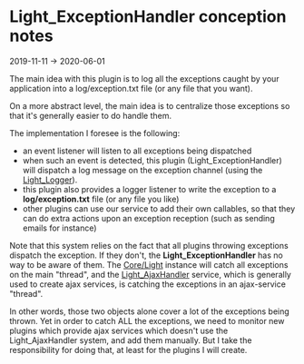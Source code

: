Light_ExceptionHandler conception notes
=======================
2019-11-11 -> 2020-06-01

The main idea with this plugin is to log all the exceptions caught by your application into a log/exception.txt file (or
any file that you want).

On a more abstract level, the main idea is to centralize those exceptions so that it's generally easier to do handle
them.

The implementation I foresee is the following:

- an event listener will listen to all exceptions being dispatched
- when such an event is detected, this plugin (Light_ExceptionHandler) will dispatch a log message on the exception
  channel (using the [Light_Logger](https://github.com/lingtalfi/Light_Logger)).
- this plugin also provides a logger listener to write the exception to a **log/exception.txt** file (or any file you
  like)
- other plugins can use our service to add their own callables, so that they can do extra actions upon an exception
  reception (such as sending emails for instance)

Note that this system relies on the fact that all plugins throwing exceptions dispatch the exception. If they don't,
the **Light_ExceptionHandler** has no way to be aware of them.
The [Core/Light](https://github.com/lingtalfi/Light/blob/master/doc/api/Ling/Light/Core/Light.md) instance will catch
all exceptions on the main "thread", and the [Light_AjaxHandler](https://github.com/lingtalfi/Light_AjaxHandler)
service, which is generally used to create ajax services, is catching the exceptions in an ajax-service "thread".

In other words, those two objects alone cover a lot of the exceptions being thrown. Yet in order to catch ALL the
exceptions, we need to monitor new plugins which provide ajax services which doesn't use the Light_AjaxHandler system,
and add them manually. But I take the responsibility for doing that, at least for the plugins I will create.   

